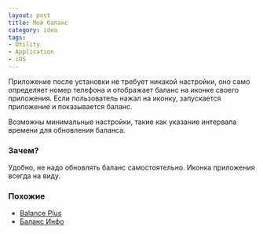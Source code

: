 ```yaml
---
layout: post
title: Мой баланс
category: idea
tags:
- Utility
- Application
- iOS
---
```


Приложение после установки не требует никакой настройки, оно само определяет номер телефона и отображает баланс на иконке своего приложения.
Если пользователь нажал на иконку, запускается приложение и показывается баланс.

Возможны минимальные настройки, такие как указание интервала времени для обновления баланса.

### Зачем?

Удобно, не надо обновлять баланс самостоятельно. Иконка приложения всегда на виду.

### Похожие

- [Balance Plus](https://itunes.apple.com/ru/app/balanceplus/id533796593?mt=8&ign-mpt=uo%3D4)
- [Баланс Инфо](https://itunes.apple.com/ru/app/balans-info-mobil-nyh-telefonov/id523731289?mt=8)